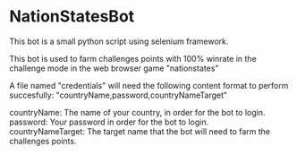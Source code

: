 # NationStatesBot

This bot is a small python script using selenium framework.

This bot is used to farm challenges points with 100% winrate in the challenge mode in the web browser game "nationstates"

A file named "credentials" will need the following content format to perform succesfully:
"countryName,password,countryNameTarget"

countryName:		The name of your country, in order for the bot to login.                                                   
password:		Your password in order for the bot to login.                                                  
countryNameTarget:	The target name that the bot will need to farm the challenges points. 
